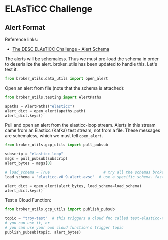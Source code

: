 # ELAsTiCC Challenge

## Alert Format

Reference links:

- [The DESC ELAsTiCC Challenge - Alert Schema](https://portal.nersc.gov/cfs/lsst/DESC_TD_PUBLIC/ELASTICC/#alertschema)

The alerts will be schemaless.
Thus we must pre-load the schema in order to deserialize the alert.
broker_utils has been updated to handle this.
Let's test it.

```python
from broker_utils.data_utils import open_alert
```

<!-- ```python
import fastavro

v = "elasticc.v0_9"
format = "avsc"
schema = "alert"
# schema = "brokerClassification"
aschema = fastavro.schema.load_schema(f"{v}.{schema}.{format}")
``` -->

Open an alert from file (note that the schema is attached):

```python
from broker_utils.testing import AlertPaths

apaths = AlertPaths("elasticc")
alert_dict = open_alert(apaths.path)
alert_dict.keys()
```

Pull and open an alert from the elasticc-loop stream.
Alerts in this stream came from an Elasticc (Kafka) test stream, not from a file.
These messages are schemaless, which we must tell `open_alert`.

```python
from broker_utils.gcp_utils import pull_pubsub

subscrip = "elasticc-loop"
msgs = pull_pubsub(subscrip)
alert_bytes = msgs[0]

# load_schema = True                        # try all the schemas broker_utils knows about
load_schema = "elasticc.v0_9.alert.avsc"  # use a specific schema. faster.

alert_dict = open_alert(alert_bytes, load_schema=load_schema)
alert_dict.keys()
```

Test a Cloud Function:

```python
from broker_utils.gcp_utils import publish_pubsub

topic = "troy-test"  # this triggers a cloud fnc called test-elasticc-type
# you can use it, or
# you can use your own cloud function's trigger topic
publish_pubsub(topic, alert_bytes)
```
